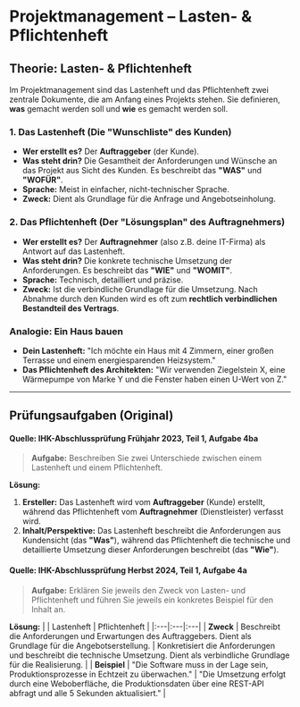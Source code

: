 # Projektmanagement – Lasten- & Pflichtenheft

## Theorie: Lasten- & Pflichtenheft

Im Projektmanagement sind das Lastenheft und das Pflichtenheft zwei zentrale Dokumente, die am Anfang eines Projekts stehen. Sie definieren, **was** gemacht werden soll und **wie** es gemacht werden soll.

### 1. Das Lastenheft (Die "Wunschliste" des Kunden)

* **Wer erstellt es?** Der **Auftraggeber** (der Kunde).
* **Was steht drin?** Die Gesamtheit der Anforderungen und Wünsche an das Projekt aus Sicht des Kunden. Es beschreibt das **"WAS"** und **"WOFÜR"**.
* **Sprache:** Meist in einfacher, nicht-technischer Sprache.
* **Zweck:** Dient als Grundlage für die Anfrage und Angebotseinholung.

### 2. Das Pflichtenheft (Der "Lösungsplan" des Auftragnehmers)

* **Wer erstellt es?** Der **Auftragnehmer** (also z.B. deine IT-Firma) als Antwort auf das Lastenheft.
* **Was steht drin?** Die konkrete technische Umsetzung der Anforderungen. Es beschreibt das **"WIE"** und **"WOMIT"**.
* **Sprache:** Technisch, detailliert und präzise.
* **Zweck:** Ist die verbindliche Grundlage für die Umsetzung. Nach Abnahme durch den Kunden wird es oft zum **rechtlich verbindlichen Bestandteil des Vertrags**.

### Analogie: Ein Haus bauen

* **Dein Lastenheft:** "Ich möchte ein Haus mit 4 Zimmern, einer großen Terrasse und einem energiesparenden Heizsystem."
* **Das Pflichtenheft des Architekten:** "Wir verwenden Ziegelstein X, eine Wärmepumpe von Marke Y und die Fenster haben einen U-Wert von Z."

---

## Prüfungsaufgaben (Original)

#### Quelle: IHK-Abschlussprüfung Frühjahr 2023, Teil 1, Aufgabe 4ba

> **Aufgabe:** Beschreiben Sie zwei Unterschiede zwischen einem Lastenheft und einem Pflichtenheft.

**Lösung:**

1.  **Ersteller:** Das Lastenheft wird vom **Auftraggeber** (Kunde) erstellt, während das Pflichtenheft vom **Auftragnehmer** (Dienstleister) verfasst wird.
2.  **Inhalt/Perspektive:** Das Lastenheft beschreibt die Anforderungen aus Kundensicht (das **"Was"**), während das Pflichtenheft die technische und detaillierte Umsetzung dieser Anforderungen beschreibt (das **"Wie"**).

#### Quelle: IHK-Abschlussprüfung Herbst 2024, Teil 1, Aufgabe 4a

> **Aufgabe:** Erklären Sie jeweils den Zweck von Lasten- und Pflichtenheft und führen Sie jeweils ein konkretes Beispiel für den Inhalt an.

**Lösung:**
| | Lastenheft | Pflichtenheft |
|:---|:---|:---|
| **Zweck** | Beschreibt die Anforderungen und Erwartungen des Auftraggebers. Dient als Grundlage für die Angebotserstellung. | Konkretisiert die Anforderungen und beschreibt die technische Umsetzung. Dient als verbindliche Grundlage für die Realisierung. |
| **Beispiel** | "Die Software muss in der Lage sein, Produktionsprozesse in Echtzeit zu überwachen." | "Die Umsetzung erfolgt durch eine Weboberfläche, die Produktionsdaten über eine REST-API abfragt und alle 5 Sekunden aktualisiert." |
